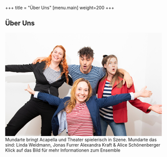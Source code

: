 +++
title = "Über Uns"
[menu.main]
weight=200
+++
<h2>Über Uns</h2>
<div class="polaroid pl-wir">
 <img src="/images/gruppe.jpg" usemap="#image-map"/>
 <br/>
 <font size: 3>Mundarte bringt Acapella und Theater spielerisch in Szene. Mundarte das sind: Linda Weidmann, Jonas Furrer Alexandra Kraft & Alice Schönenberger </br></font>
 Klick auf das Bild für mehr Informationen zum Ensemble
</div>

<map name="image-map">
    <area target="" alt="Linda" title="Linda" href="/biographien/linda" coords="288,207,15,47" shape="rect">
    <area target="" alt="Jonas" title="Jonas" href="/biographien/jonas" coords="426,199,296,27" shape="rect">
    <area target="" alt="Alex" title="Alex" href="/biographien/alex" coords="587,256,432,41" shape="rect">
    <area target="" alt="Alice" title="Alice" href="/biographien/alice" coords="428,441,256,207" shape="rect">
</map>